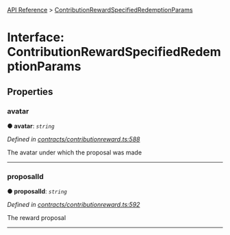 [API Reference](../README.md) > [ContributionRewardSpecifiedRedemptionParams](../interfaces/ContributionRewardSpecifiedRedemptionParams.md)



# Interface: ContributionRewardSpecifiedRedemptionParams


## Properties
<a id="avatar"></a>

###  avatar

**●  avatar**:  *`string`* 

*Defined in [contracts/contributionreward.ts:588](https://github.com/daostack/arc.js/blob/caacbb2/lib/contracts/contributionreward.ts#L588)*



The avatar under which the proposal was made




___

<a id="proposalId"></a>

###  proposalId

**●  proposalId**:  *`string`* 

*Defined in [contracts/contributionreward.ts:592](https://github.com/daostack/arc.js/blob/caacbb2/lib/contracts/contributionreward.ts#L592)*



The reward proposal




___


